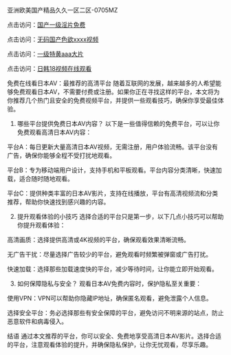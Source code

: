 
亚洲欧美国产精品久久一区二区-0705MZ

点击访问：<a href="https://heiliao2dmwwy.pages.dev">国产一级淫片免费</a>

点击访问：<a href="https://heiliaoll4qsx.pages.dev">无码国产色欲xxxx视频</a>

点击访问：<a href="https://heiliaowzu4ur.pages.dev">一级特黄aaa大片</a>

点击访问：<a href="https://heiliaozj3tjd.pages.dev">日韩18视频在线观看</a>

免费在线看日本AV：最推荐的高清平台
随着互联网的发展，越来越多的人希望能够免费观看日本AV，不需要付费或注册。如果你正在寻找这样的平台，本文将为你推荐几个热门且安全的免费视频平台，并提供一些观看技巧，确保你享受最佳体验。

1. 哪些平台提供免费日本AV内容？
以下是一些值得信赖的免费平台，可以让你免费观看高清日本AV内容：

平台A：每日更新大量高清日本AV视频，无需注册，用户体验流畅。该平台没有广告，确保你能够全程不受打扰地观看。

平台B：专为移动端用户设计，支持手机和平板观看。平台内容分类清晰，快速加载，适合随时随地观看。

平台C：提供种类丰富的日本AV影片，支持在线播放，平台有高清视频流和分类推荐，帮助你快速找到感兴趣的内容。

2. 提升观看体验的小技巧
选择合适的平台只是第一步，以下几点小技巧可以帮助你提升观看体验：

高清画质：选择提供高清或4K视频的平台，确保观看效果清晰流畅。

无广告干扰：尽量选择广告较少的平台，避免观看时频繁被弹窗或广告打扰。

快速加载：选择那些加载速度快的平台，减少等待时间，让你能立即开始观看。

3. 如何保障隐私与安全？
观看日本AV免费内容时，保护隐私至关重要：

使用VPN：VPN可以帮助你隐藏IP地址，确保匿名观看，避免泄露个人信息。

选择安全平台：务必选择那些有安全保障的平台，避免访问不明来源的站点，防止恶意软件和病毒侵入。

结语
通过本文推荐的平台，你可以安全、免费地享受高清日本AV影片。选择合适的平台，注意观看体验的提升，并确保隐私保护，让你无忧观看，尽享乐趣。




<span style="display:none;">[Canonical link](  ）</span>
